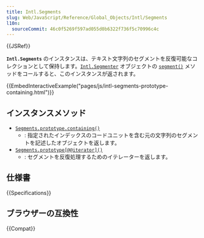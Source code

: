 ```yaml
---
title: Intl.Segments
slug: Web/JavaScript/Reference/Global_Objects/Intl/Segments
l10n:
  sourceCommit: 46c0f5269f597ad055d0b6322f736f5c70996c4c
---
```


{{JSRef}}

**`Intl.Segments`** のインスタンスは、テキスト文字列のセグメントを反復可能なコレクションとして保持します。[`Intl.Segmenter`](/ja/docs/Web/JavaScript/Reference/Global_Objects/Intl/Segmenter) オブジェクトの [`segment()`](/ja/docs/Web/JavaScript/Reference/Global_Objects/Intl/Segmenter/segment) メソッドをコールすると、このインスタンスが返されます。

{{EmbedInteractiveExample("pages/js/intl-segments-prototype-containing.html")}}

## インスタンスメソッド

- [`Segments.prototype.containing()`](/ja/docs/Web/JavaScript/Reference/Global_Objects/Intl/Segments/containing)
  - : 指定されたインデックスのコードユニットを含む元の文字列のセグメントを記述したオブジェクトを返します。
- [`Segments.prototype[@@iterator]()`](/ja/docs/Web/JavaScript/Reference/Global_Objects/Intl/Segments/@@iterator)
  - : セグメントを反復処理するためのイテレーターを返します。

## 仕様書

{{Specifications}}

## ブラウザーの互換性

{{Compat}}
